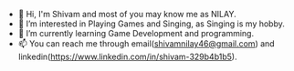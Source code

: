 - 👋 Hi, I'm Shivam and most of you may know me as NILAY.
- 👀 I’m interested in Playing Games and Singing, as Singing is my hobby.
- 🌱 I’m currently learning Game Development and programming.
- 📫 You can reach me through email(shivamnilay46@gmail.com) and linkedin(https://www.linkedin.com/in/shivam-329b4b1b5).

<!---
brainDensed/brainDensed is a ✨ special ✨ repository because its `README.md` (this file) appears on your GitHub profile.
You can click the Preview link to take a look at your changes.
--->
